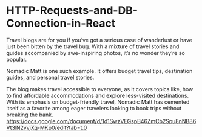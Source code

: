 # HTTP-Requests-and-DB-Connection-in-React
Travel blogs are for you if you’ve got a serious case of wanderlust or have just been bitten by the travel bug. With a mixture of travel stories and guides accompanied by awe-inspiring photos, it’s no wonder they’re so popular. 

Nomadic Matt is one such example. It offers budget travel tips, destination guides, and personal travel stories.

The blog makes travel accessible to everyone, as it covers topics like, how to find affordable accommodations and explore less-visited destinations. With its emphasis on budget-friendly travel, Nomadic Matt has cemented itself as a favorite among eager travelers looking to book trips without breaking the bank.
https://docs.google.com/document/d/1d1SwzVEGspB46ZmCb2Spu8nNB86Vt3lN2vvjXq-MKp0/edit?tab=t.0
